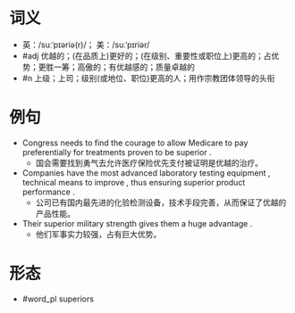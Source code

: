 # 词义
- 英：/suːˈpɪəriə(r)/； 美：/suːˈpɪriər/
- #adj 优越的；(在品质上)更好的；(在级别、重要性或职位上)更高的；占优势；更胜一筹；高傲的；有优越感的；质量卓越的
- #n 上级；上司；级别(或地位、职位)更高的人；用作宗教团体领导的头衔
# 例句
- Congress needs to find the courage to allow Medicare to pay preferentially for treatments proven to be superior .
	- 国会需要找到勇气去允许医疗保险优先支付被证明是优越的治疗。
- Companies have the most advanced laboratory testing equipment , technical means to improve , thus ensuring superior product performance .
	- 公司已有国内最先进的化验检测设备，技术手段完善，从而保证了优越的产品性能。
- Their superior military strength gives them a huge advantage .
	- 他们军事实力较强，占有巨大优势。
# 形态
- #word_pl superiors
